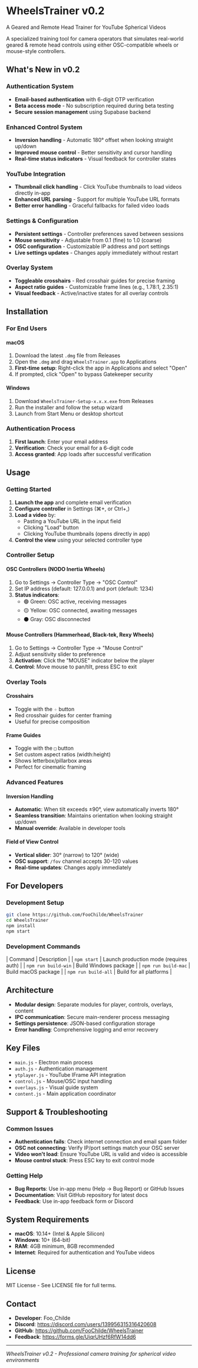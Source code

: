 # WheelsTrainer v0.2

A Geared and Remote Head Trainer for YouTube Spherical Videos

A specialized training tool for camera operators that simulates real-world geared & remote head controls using either OSC-compatible wheels or mouse-style controllers.

## What's New in v0.2

### Authentication System
- **Email-based authentication** with 6-digit OTP verification
- **Beta access mode** - No subscription required during beta testing
- **Secure session management** using Supabase backend

### Enhanced Control System
- **Inversion handling** - Automatic 180° offset when looking straight up/down
- **Improved mouse control** - Better sensitivity and cursor handling
- **Real-time status indicators** - Visual feedback for controller states

### YouTube Integration
- **Thumbnail click handling** - Click YouTube thumbnails to load videos directly in-app
- **Enhanced URL parsing** - Support for multiple YouTube URL formats
- **Better error handling** - Graceful fallbacks for failed video loads

### Settings & Configuration
- **Persistent settings** - Controller preferences saved between sessions
- **Mouse sensitivity** - Adjustable from 0.1 (fine) to 1.0 (coarse)
- **OSC configuration** - Customizable IP address and port settings
- **Live settings updates** - Changes apply immediately without restart

### Overlay System
- **Toggleable crosshairs** - Red crosshair guides for precise framing
- **Aspect ratio guides** - Customizable frame lines (e.g., 1.78:1, 2.35:1)
- **Visual feedback** - Active/inactive states for all overlay controls

## Installation

### For End Users

#### macOS
1. Download the latest `.dmg` file from Releases
2. Open the `.dmg` and drag `WheelsTrainer.app` to Applications
3. **First-time setup**: Right-click the app in Applications and select "Open"
4. If prompted, click "Open" to bypass Gatekeeper security

#### Windows
1. Download `WheelsTrainer-Setup-x.x.x.exe` from Releases
2. Run the installer and follow the setup wizard
3. Launch from Start Menu or desktop shortcut

### Authentication Process
1. **First launch**: Enter your email address
2. **Verification**: Check your email for a 6-digit code
3. **Access granted**: App loads after successful verification

## Usage

### Getting Started
1. **Launch the app** and complete email verification
2. **Configure controller** in Settings (⌘+, or Ctrl+,)
3. **Load a video** by:
   - Pasting a YouTube URL in the input field
   - Clicking "Load" button
   - Clicking YouTube thumbnails (opens directly in app)
4. **Control the view** using your selected controller type

### Controller Setup

#### OSC Controllers (NODO Inertia Wheels)
1. Go to Settings → Controller Type → "OSC Control"
2. Set IP address (default: 127.0.0.1) and port (default: 1234)
3. **Status indicators**:
   - 🟢 Green: OSC active, receiving messages
   - 🟡 Yellow: OSC connected, awaiting messages  
   - ⚫ Gray: OSC disconnected

#### Mouse Controllers (Hammerhead, Black-tek, Rexy Wheels)
1. Go to Settings → Controller Type → "Mouse Control"
2. Adjust sensitivity slider to preference
3. **Activation**: Click the "MOUSE" indicator below the player
4. **Control**: Move mouse to pan/tilt, press ESC to exit

### Overlay Tools

#### Crosshairs
- Toggle with the `🞡` button
- Red crosshair guides for center framing
- Useful for precise composition

#### Frame Guides  
- Toggle with the `□` button
- Set custom aspect ratios (width:height)
- Shows letterbox/pillarbox areas
- Perfect for cinematic framing

### Advanced Features

#### Inversion Handling
- **Automatic**: When tilt exceeds ±90°, view automatically inverts 180°
- **Seamless transition**: Maintains orientation when looking straight up/down
- **Manual override**: Available in developer tools

#### Field of View Control
- **Vertical slider**: 30° (narrow) to 120° (wide)
- **OSC support**: `/fov` channel accepts 30-120 values
- **Real-time updates**: Changes apply immediately

## For Developers

### Development Setup
```sh
git clone https://github.com/FooChilde/WheelsTrainer
cd WheelsTrainer
npm install
npm start
```

### Development Commands
| Command             | Description                            |
| `npm start`         | Launch production mode (requires auth) |
| `npm run build-win` | Build Windows package                  |
| `npm run build-mac` | Build macOS package                    |
| `npm run build-all` | Build for all platforms                |

## Architecture

- **Modular design**: Separate modules for player, controls, overlays, content
- **IPC communication**: Secure main-renderer process messaging  
- **Settings persistence**: JSON-based configuration storage
- **Error handling**: Comprehensive logging and error recovery

## Key Files

- `main.js` - Electron main process
- `auth.js` - Authentication management
- `ytplayer.js` - YouTube IFrame API integration
- `control.js` - Mouse/OSC input handling
- `overlays.js` - Visual guide system
- `content.js` - Main application coordinator

## Support & Troubleshooting

### Common Issues

- **Authentication fails**: Check internet connection and email spam folder
- **OSC not connecting**: Verify IP/port settings match your OSC server
- **Video won't load**: Ensure YouTube URL is valid and video is accessible
- **Mouse control stuck**: Press ESC key to exit control mode

### Getting Help

- **Bug Reports**: Use in-app menu (Help → Bug Report) or GitHub Issues
- **Documentation**: Visit GitHub repository for latest docs
- **Feedback**: Use in-app feedback form or Discord

## System Requirements

- **macOS**: 10.14+ (Intel & Apple Silicon)
- **Windows**: 10+ (64-bit)
- **RAM**: 4GB minimum, 8GB recommended
- **Internet**: Required for authentication and YouTube videos

## License

MIT License - See LICENSE file for full terms.

## Contact

- **Developer**: Foo_Childe
- **Discord**: https://discord.com/users/139956315316420608
- **GitHub**: https://github.com/FooChilde/WheelsTrainer
- **Feedback**: https://forms.gle/UiqrUHzf6RfW14dd6

---

*WheelsTrainer v0.2 - Professional camera training for spherical video environments*